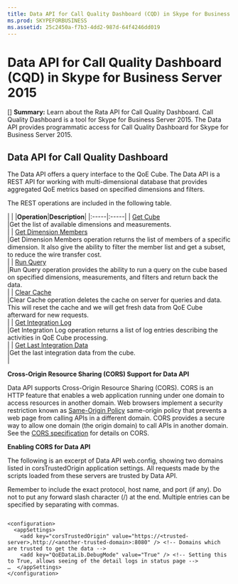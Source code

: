 ```yaml
---
title: Data API for Call Quality Dashboard (CQD) in Skype for Business Server 2015
ms.prod: SKYPEFORBUSINESS
ms.assetid: 25c2450a-f7b3-4dd2-987d-64f4246dd019
---
```



# Data API for Call Quality Dashboard (CQD) in Skype for Business Server 2015
[] **Summary:** Learn about the Rata API for Call Quality Dashboard. Call Quality Dashboard is a tool for Skype for Business Server 2015.
The Data API provides programmatic access for Call Quality Dashboard for Skype for Business Server 2015.
  
    
    


## Data API for Call Quality Dashboard

The Data API offers a query interface to the QoE Cube. The Data API is a REST API for working with multi-dimensional database that provides aggregated QoE metrics based on specified dimensions and filters.
  
    
    
The REST operations are included in the following table.
  
    
    

|
|
|**Operation**|**Description**|
|:-----|:-----|
| [Get Cube](get-cube.md) <br/> |Get the list of available dimensions and measurements.  <br/> |
| [Get Dimension Members](get-dimension-members.md) <br/> |Get Dimension Members operation returns the list of members of a specific dimension. It also give the ability to filter the member list and get a subset, to reduce the wire transfer cost.  <br/> |
| [Run Query](run-query.md) <br/> |Run Query operation provides the ability to run a query on the cube based on specified dimensions, measurements, and filters and return back the data.  <br/> |
| [Clear Cache](clear-cache.md) <br/> |Clear Cache operation deletes the cache on server for queries and data. This will reset the cache and we will get fresh data from QoE Cube afterward for new requests.  <br/> |
| [Get Integration Log](get-integration-log.md) <br/> |Get Integration Log operation returns a list of log entries describing the activities in QoE Cube processing.  <br/> |
| [Get Last Integration Data](get-last-integration-data.md) <br/> |Get the last integration data from the cube.  <br/> |
   

  
    
    
 **Cross-Origin Resource Sharing (CORS) Support for Data API**
  
    
    
Data API supports Cross-Origin Resource Sharing (CORS). CORS is an HTTP feature that enables a web application running under one domain to access resources in another domain. Web browsers implement a security restriction known as  [Same-Origin Policy](https://www.w3.org/Security/wiki/Same_Origin_Policy) same-origin policy that prevents a web page from calling APIs in a different domain. CORS provides a secure way to allow one domain (the origin domain) to call APIs in another domain. See the [CORS specification](https://www.w3.org/TR/cors/) for details on CORS.
  
    
    
 **Enabling CORS for Data API**
  
    
    
 The following is an excerpt of Data API web.config, showing two domains listed in corsTrustedOrigin application settings. All requests made by the scripts loaded from these servers are trusted by Data API.
  
    
    
Remember to include the exact protocol, host name, and port (if any). Do not to put any forward slash character (/) at the end. Multiple entries can be specified by separating with commas.
  
    
    



```

<configuration>
  <appSettings>
    <add key="corsTrustedOrigin" value="https://<trusted-server>,http://<another-trusted-domain>:8080" /> <!-- Domains which are trusted to get the data -->
    <add key="QoEDataLib.DebugMode" value="True" /> <!-- Setting this to True, allows seeing of the detail logs in status page -->
…  </appSettings>
</configuration>

```


